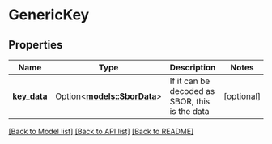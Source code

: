 # GenericKey

## Properties

Name | Type | Description | Notes
------------ | ------------- | ------------- | -------------
**key_data** | Option<[**models::SborData**](SborData.md)> | If it can be decoded as SBOR, this is the data | [optional]

[[Back to Model list]](../README.md#documentation-for-models) [[Back to API list]](../README.md#documentation-for-api-endpoints) [[Back to README]](../README.md)


